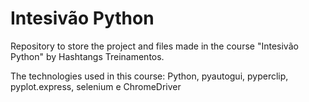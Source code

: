 # Intesivão Python

Repository to store the project and files made in the course "Intesivão Python" by Hashtangs Treinamentos. 

The technologies used in this course: Python, pyautogui, pyperclip, pyplot.express, selenium e ChromeDriver

